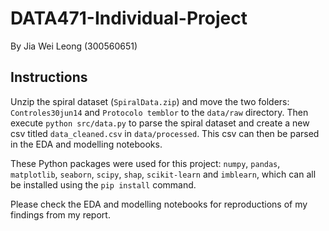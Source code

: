 # DATA471-Individual-Project

By Jia Wei Leong (300560651)

## Instructions

Unzip the spiral dataset (`SpiralData.zip`) and move the two folders: `Controles30jun14` and `Protocolo temblor` to the `data/raw` directory. Then execute `python src/data.py` to parse the spiral dataset and create a new csv titled `data_cleaned.csv` in `data/processed`. This csv can then be parsed in the EDA and modelling notebooks.

These Python packages were used for this project: `numpy`, `pandas`, `matplotlib`, `seaborn`, `scipy`, `shap`, `scikit-learn` and `imblearn`, which can all be installed using the `pip install` command.

Please check the EDA and modelling notebooks for reproductions of my findings from my report.
